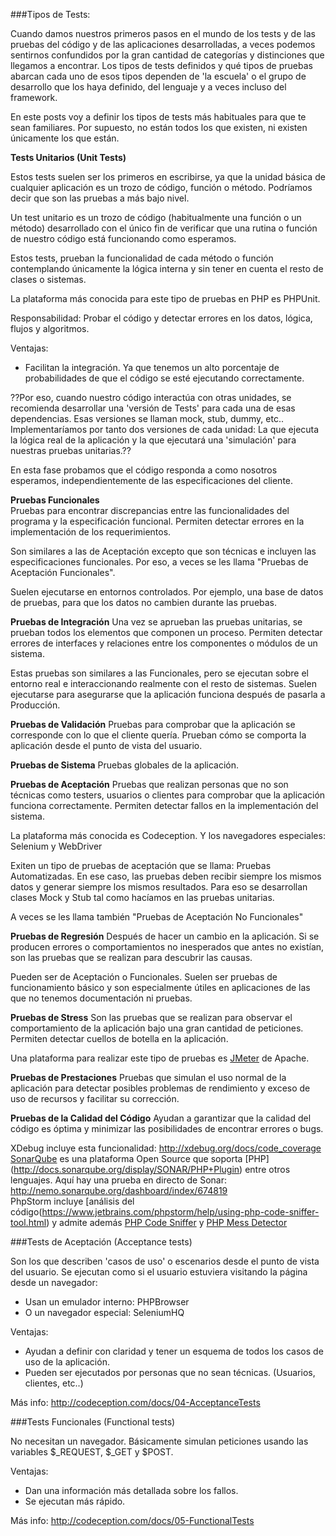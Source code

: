 ###Tipos de Tests:

Cuando damos nuestros primeros pasos en el mundo de los tests y de las pruebas del código y de las aplicaciones desarrolladas, a veces podemos sentirnos confundidos por la gran cantidad de categorías y distinciones que llegamos a encontrar. Los tipos de tests definidos y qué tipos de pruebas abarcan cada uno de esos tipos dependen de 'la escuela' o el grupo de desarrollo que los haya definido, del lenguaje y a veces incluso del framework.

En este posts voy a definir los tipos de tests más habituales para que te sean familiares. Por supuesto, no están todos los que existen, ni existen únicamente los que están.

**Tests Unitarios (Unit Tests)**

Estos tests suelen ser los primeros en escribirse, ya que la unidad básica de cualquier aplicación es un trozo de código, función o método. Podríamos decir que son las pruebas a más bajo nivel.

Un test unitario es un trozo de código (habitualmente una función o un método) desarrollado con el único fin de verificar que una rutina o función de nuestro código está funcionando como esperamos.

Estos tests, prueban la funcionalidad de cada método o función contemplando únicamente la lógica interna y sin tener en cuenta el resto de clases o sistemas.

La plataforma más conocida para este tipo de pruebas en PHP es PHPUnit.

Responsabilidad: Probar el código y detectar errores en los datos, lógica, flujos y algoritmos.

Ventajas:
 * Facilitan la integración. Ya que tenemos un alto porcentaje de probabilidades de que el código se esté ejecutando correctamente.

??Por eso, cuando nuestro código interactúa con otras unidades, se recomienda desarrollar una 'versión de Tests' para cada una de esas dependencias. Esas versiones se llaman mock, stub, dummy, etc.. Implementaríamos por tanto dos versiones de cada unidad: La que ejecuta la lógica real de la aplicación y la que ejecutará una 'simulación' para nuestras pruebas unitarias.??

En esta fase probamos que el código responda a como nosotros esperamos, independientemente de las especificaciones del cliente.

 
**Pruebas Funcionales**  
Pruebas para encontrar discrepancias entre las funcionalidades del programa y la especificación funcional. Permiten detectar errores en la implementación de los requerimientos.

Son similares a las de Aceptación excepto que son técnicas e incluyen las especificaciones funcionales. Por eso, a veces se les llama "Pruebas de Aceptación Funcionales".

Suelen ejecutarse en entornos controlados. Por ejemplo, una base de datos de pruebas, para que los datos no cambien durante las pruebas.

**Pruebas de Integración**
Una vez se aprueban las pruebas unitarias, se prueban todos los elementos que componen un proceso. Permiten detectar errores de interfaces y relaciones entre los componentes o módulos de un sistema.

Estas pruebas son similares a las Funcionales, pero se ejecutan sobre el entorno real e interaccionando realmente con el resto de sistemas. Suelen ejecutarse para asegurarse que la aplicación funciona después de pasarla a Producción.

**Pruebas de Validación**
Pruebas para comprobar que la aplicación se corresponde con lo que el cliente quería. Prueban cómo se comporta la aplicación desde el punto de vista del usuario.

**Pruebas de Sistema**
Pruebas globales de la aplicación.

**Pruebas de Aceptación**
Pruebas que realizan personas que no son técnicas como testers, usuarios o clientes para comprobar que la aplicación funciona correctamente. Permiten detectar fallos en la implementación del sistema.

La plataforma más conocida es Codeception. Y los navegadores especiales: Selenium y WebDriver

Exiten un tipo de pruebas de aceptación que se llama: Pruebas Automatizadas. En ese caso, las pruebas deben recibir siempre los mismos datos y generar siempre los mismos resultados. Para eso se desarrollan clases Mock y Stub tal como hacíamos en las pruebas unitarias.

A veces se les llama también "Pruebas de Aceptación No Funcionales"

**Pruebas de Regresión**
Después de hacer un cambio en la aplicación. Si se producen errores o comportamientos no inesperados que antes no existían, son las pruebas que se realizan para descubrir las causas.

Pueden ser de Aceptación o Funcionales. Suelen ser pruebas de funcionamiento básico y son especialmente útiles en aplicaciones de las que no tenemos documentación ni pruebas.

**Pruebas de Stress**
Son las pruebas que se realizan para observar el comportamiento de la aplicación bajo una gran cantidad de peticiones. Permiten detectar cuellos de botella en la aplicación.

Una plataforma para realizar este tipo de pruebas es [JMeter](http://jmeter.apache.org/) de Apache.

**Pruebas de Prestaciones**
Pruebas que simulan el uso normal de la aplicación para detectar posibles problemas de rendimiento y exceso de uso de recursos y facilitar su corrección.

**Pruebas de la Calidad del Código**
Ayudan a garantizar que la calidad del código es óptima y minimizar las posibilidades de encontrar errores o bugs.

XDebug incluye esta funcionalidad: http://xdebug.org/docs/code_coverage
[SonarQube](http://www.sonarqube.org/) es una plataforma Open Source que soporta [PHP] (http://docs.sonarqube.org/display/SONAR/PHP+Plugin) entre otros lenguajes. Aquí hay una prueba en directo de Sonar: http://nemo.sonarqube.org/dashboard/index/674819  
PhpStorm incluye [análisis del código(https://www.jetbrains.com/phpstorm/help/using-php-code-sniffer-tool.html) y admite además [PHP Code Sniffer](https://www.jetbrains.com/phpstorm/help/using-php-code-sniffer-tool.html) y [PHP Mess Detector](https://confluence.jetbrains.com/display/PhpStorm/PHP+Mess+Detector+in+PhpStorm)  

###Tests de Aceptación (Acceptance tests)

Son los que describen 'casos de uso' o escenarios desde el punto de vista del usuario.
Se ejecutan como si el usuario estuviera visitando la página desde un navegador:
 * Usan un emulador interno: PHPBrowser
 * O un navegador especial: SeleniumHQ
 
Ventajas:
 * Ayudan a definir con claridad y tener un esquema de todos los casos de uso de la aplicación.
 * Pueden ser ejecutados por personas que no sean técnicas. (Usuarios, clientes, etc..)

Más info: http://codeception.com/docs/04-AcceptanceTests
  
###Tests Funcionales (Functional tests)

No necesitan un navegador. Básicamente simulan peticiones usando las variables $_REQUEST, $_GET y $POST.

Ventajas:
 * Dan una información más detallada sobre los fallos.
 * Se ejecutan más rápido.
 
Más info: http://codeception.com/docs/05-FunctionalTests

